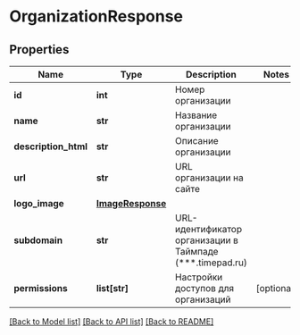 # OrganizationResponse

## Properties
Name | Type | Description | Notes
------------ | ------------- | ------------- | -------------
**id** | **int** | Номер организации | 
**name** | **str** | Название организации | 
**description_html** | **str** | Описание организации | 
**url** | **str** | URL организации на сайте | 
**logo_image** | [**ImageResponse**](ImageResponse.md) |  | 
**subdomain** | **str** | URL-идентификатор организации в Таймпаде (***.timepad.ru) | 
**permissions** | **list[str]** | Настройки доступов для организаций | [optional] 

[[Back to Model list]](../README.md#documentation-for-models) [[Back to API list]](../README.md#documentation-for-api-endpoints) [[Back to README]](../README.md)

